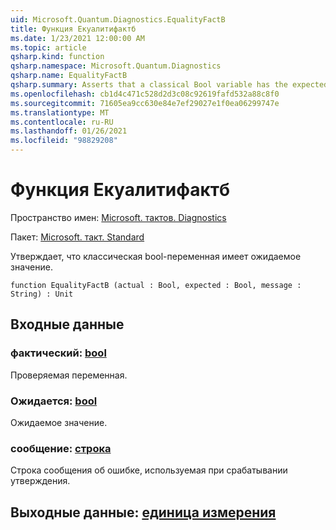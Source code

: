 ```yaml
---
uid: Microsoft.Quantum.Diagnostics.EqualityFactB
title: Функция Екуалитифактб
ms.date: 1/23/2021 12:00:00 AM
ms.topic: article
qsharp.kind: function
qsharp.namespace: Microsoft.Quantum.Diagnostics
qsharp.name: EqualityFactB
qsharp.summary: Asserts that a classical Bool variable has the expected value.
ms.openlocfilehash: cb1d4c471c528d2d3c08c92619fafd532a88c8f0
ms.sourcegitcommit: 71605ea9cc630e84e7ef29027e1f0ea06299747e
ms.translationtype: MT
ms.contentlocale: ru-RU
ms.lasthandoff: 01/26/2021
ms.locfileid: "98829208"
---
```

# <a name="equalityfactb-function"></a>Функция Екуалитифактб

Пространство имен: [Microsoft. тактов. Diagnostics](xref:Microsoft.Quantum.Diagnostics)

Пакет: [Microsoft. такт. Standard](https://nuget.org/packages/Microsoft.Quantum.Standard)


Утверждает, что классическая bool-переменная имеет ожидаемое значение.

```qsharp
function EqualityFactB (actual : Bool, expected : Bool, message : String) : Unit
```


## <a name="input"></a>Входные данные

### <a name="actual--bool"></a>фактический: [bool](xref:microsoft.quantum.lang-ref.bool)

Проверяемая переменная.


### <a name="expected--bool"></a>Ожидается: [bool](xref:microsoft.quantum.lang-ref.bool)

Ожидаемое значение.


### <a name="message--string"></a>сообщение: [строка](xref:microsoft.quantum.lang-ref.string)

Строка сообщения об ошибке, используемая при срабатывании утверждения.



## <a name="output--unit"></a>Выходные данные: [единица измерения](xref:microsoft.quantum.lang-ref.unit)

